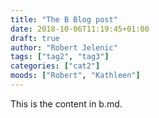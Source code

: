 ```yaml
---
title: "The B Blog post"
date: 2018-10-06T11:19:45+01:00
draft: true
author: "Robert Jelenic"
tags: ["tag2", "tag3"]
categories: ["cat2"]
moods: ["Robert", "Kathleen"]
---
```

This is the content in b.md.
